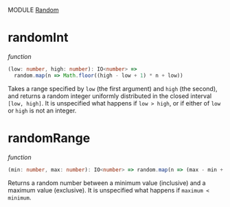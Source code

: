 MODULE [Random](https://github.com/gcanti/fp-ts/blob/master/src/Random.ts)
# randomInt
*function*
```ts
(low: number, high: number): IO<number> =>
  random.map(n => Math.floor((high - low + 1) * n + low))
```
Takes a range specified by `low` (the first argument) and `high` (the
second), and returns a random integer uniformly distributed in the closed
interval `[low, high]`. It is unspecified what happens if `low > high`,
or if either of `low` or `high` is not an integer.

# randomRange
*function*
```ts
(min: number, max: number): IO<number> => random.map(n => (max - min + 1) * n + min)
```
Returns a random number between a minimum value (inclusive) and a maximum
value (exclusive). It is unspecified what happens if `maximum < minimum`.